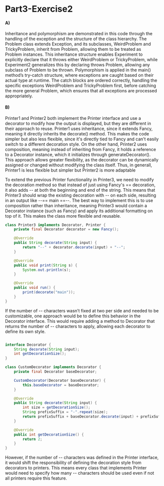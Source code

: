 # Part3-Exercise2




#### A)
Inheritance and polymorphism are demonstrated in this code through the handling of the exception  and the structure of the class hierarchy. The Problem class extends Exception, and its subclasses, WeirdProblem and TrickyProblem, inherit from Problem, allowing them to be treated as Problem instances. This inheritance structure enables Experiment to explicitly declare that it throws either WeirdProblem or TrickyProblem, while Experiment2 generalizes this by declaring throws Problem, allowing any subclass of Problem to be thrown. Polymorphism is applied in the main() method’s try-catch structure, where exceptions are caught based on their actual type at runtime. The catch blocks are ordered correctly, handling the specific exceptions WeirdProblem and TrickyProblem first, before catching the more general Problem, which ensures that all exceptions are processed appropriately. 

#### B)
Printer1 and Printer2 both implement the Printer interface and use a decorator to modify how the output is displayed, but they are different in their approach to reuse. Printer1 uses inheritance, since it extends Fancy, meaning it directly inherits the decorate() method. This makes the code simpler but also less flexible, since it's directly tied to Fancy and can't easily switch to a different decoration style. On the other hand, Printer2 uses composition, meaning instead of inheriting from Fancy, it holds a reference to a Decorator instance, which it initializes through generateDecorator(). This approach allows greater flexibility, as the decorator can be dynamically assigned or changed without modifying the class itself. Thus, in generall, Printer1 is less flexible but simpler but Printer2 is more adaptable


To extend the previous Printer functionality in Printer3, we need to modify the decoration method so that instead of just using Fancy's == decoration, it also adds -- at both the beginning and end of the string. This means that Printer3 should wrap the existing decoration with -- on each side, resulting in an output like --== main ==--. The best way to implement this is to use composition rather than inheritance, meaning Printer3 would contain a Decorator instance (such as Fancy) and apply its additional formatting on top of it. This makes the class more flexible and reusable.

```java
class Printer3 implements Decorator, Printer {
    private final Decorator decorator = new Fancy();

    @Override
    public String decorate(String input) {
        return "--" + decorator.decorate(input) + "--";
    }

    @Override
    public void print(String s) {
        System.out.println(s);
    }

    @Override
    public void run() {
        print(decorate("main"));
    }
}
```


If the number of -- characters wasn’t fixed at two per side and needed to be customizable, one approach would be to define this behavior in the Decorator interface. This would require adding a method to Decorator that returns the number of -- characters to apply, allowing each decorator to define its own style.

```java

interface Decorator {
    String decorate(String input);
    int getDecorationSize();
}

class CustomDecorator implements Decorator {
    private final Decorator baseDecorator;

    CustomDecorator(Decorator baseDecorator) {
        this.baseDecorator = baseDecorator;
    }

    @Override
    public String decorate(String input) {
        int size = getDecorationSize();
        String prefixSuffix = "-".repeat(size);
        return prefixSuffix + baseDecorator.decorate(input) + prefixSuffix;
    }

    @Override
    public int getDecorationSize() {
        return 2; 
    }
}

```

However, if the number of -- characters was defined in the Printer interface, it would shift the responsibility of defining the decoration style from decorators to printers. This means every class that implements Printer would need to specify how many -- characters should be used even if not all printers require this feature.




